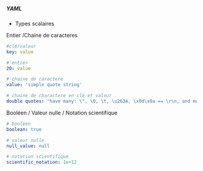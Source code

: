 ##### YAML

-  Types scalaires

Entier /Chaine de caracteres

```yaml
#clé/valeur
key: value

# entier
20: value

# chaine de caractere
value: 'simple quote string'

# chaine de charactere en clé et valeur
double quotes: "have many: \", \0, \t, \u263A, \x0d\x0a == \r\n, and more."
```

Booléen / Valeur nulle / Notation scientifique

```yaml
# booleen
boolean: true

# valeur nulle
null_value: null

# notation scientifique
scientific_notation: 1e+12
```

